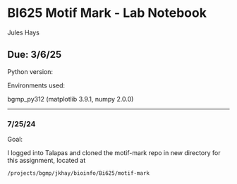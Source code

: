 # BI625 Motif Mark - Lab Notebook
Jules Hays
## Due: 3/6/25

Python version: 

Environments used: 

bgmp_py312 (matplotlib 3.9.1, numpy 2.0.0)

---

### 7/25/24
Goal: 


I logged into Talapas and cloned the motif-mark repo in new directory for this assignment, located at
```
/projects/bgmp/jkhay/bioinfo/Bi625/motif-mark
```

